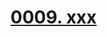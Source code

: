 # [0009. xxx](https://github.com/Tdahuyou/chrome/tree/main/0009.%20xxx)

<!-- region:toc -->

<!-- endregion:toc -->


